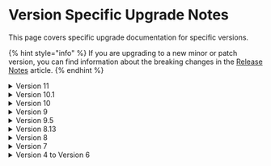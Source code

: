 # Version Specific Upgrade Notes

This page covers specific upgrade documentation for specific versions.

{% hint style="info" %}
If you are upgrading to a new minor or patch version, you can find information about the breaking changes in the [Release Notes](../release-notes.md) article.
{% endhint %}

<details>

<summary>Version 11</summary>

Version 11 of Umbraco Forms has a minimum dependency on Umbraco CMS core of `11.0.0`. It runs on .NET 7.

#### Breaking changes

Version 11 contains a number of breaking changes. We don't expect many projects to be affected by them as they are in areas that are not typical extension points. For reference though, the full details are listed here:

#### Presentation

* A CSS class for each field is rendered out matching the caption of the form field. This has been changed to use the alias of the form field, as this is considered less likely to change and potentially break custom styles.

#### Code

* The int `DeleteFormRecords(Form form, FormState formState, DateTime deleteRecordsCreatedEarlierThan)` method was added to `IRecordStorage`.
* Name of `FormsUmbracoBuiderExtensions` was corrected to `FormsUmbracoBuilderExtensions`.
* The method `RegenerateFormStructureIds` on Form was amended to return a response.
* The method void `ExecuteWorkflows(List<IWorkflow> workflows, Record record, Form form, FormState state)` was added to `IWorkflowExecutionService`.
* Obsolete constructor on `PlaceholderParsingService` removed.
* Obsolete constructor on `ServerVariablesParsingHandler` removed.
* `IsMandatory` and `Condition` properties were added to the `IWorkflow` and `IWorkflowEntity` interface.
* `DaysToRetainSubmittedRecordsFor` and `DaysToRetainApprovedRecordsForproperties` were added to the `IFormEntity` interface.
* Obsolete constructor on the export type `ExportToExcel` removed.
* Obsolete constructor on the workflow type `SendRazorEmail` removed.
* Obsolete constructor on the controllers `UmbracoFormsController`, `ExportController`, `FieldController`, `FormController`, `RecordController`, and `EmailTemplateTreeController` removed.
* Duplicate method `GetAllDocumentTypesWithAlias` in `PickerController` was removed.
* Obsolete overloads to the `Build` method on `FormViewModel` were removed.
* Obsolete constructor on `FormRenderingService` was removed.
* Legacy storage of prevalues with captions using a single string with a separator was updated to store them as an object with a value and caption.
  * A `JsonConverter` was added to `FormsJsonSerializerSettings` that will convert forms saved in older versions with the string storage into the new structure.
  * The public field `Field.PrevalueCaptionSeparator` was removed.
  * `Field.Prevalues` now returns `IEnumerable<FieldPrevalue>` instead of `IEnumerable<string>`, and the property `Field.ParsedPreValues` was removed.
* The obsolete overload of the methods `Test` and `TestRule` in `FieldConditionEvaluation` was removed and the existing method made private.
* The obsolete overload of the method `IsVisible` in `FieldConditionEvaluation` was removed.
* The property `ConditionCheckFunctions` was added to the `IFieldType` interface.
* The property `Alias` was added to the interfaces for all provider types inheriting from `ProviderBase`.
* The additional method `GetRecordsFromFormForMember` was added to the interface `IRecordReaderService`.

</details>

<details>

<summary>Version 10.1</summary>

#### Breaking changes

* The default theme has been updated to render captions for field types that support prevalues. If you have created any custom themes, please review the default theme and ensure you make similar changes to make use of the new feature.
* The method `PreValues` on the `FieldViewModel` type has been changed from a collection of strings to a collection of a `PrevalueViewModel` object that has a Value and Caption property.
* In order to fix an issue with display and editing of values, we've found a need to ensure the property representing the fields a record entry used in the backoffice is changed from a list of values to a structure containing the field Ids and values. Specifically, `EntrySearchResult.Fields` has changed type `IEnumerable<object?>` to `IEnumerable<EntrySearchResult.FieldData>`. The only scenarios affected by this would be anyone handling the `EntrySearchResultFetchingNotification` notification or developing custom export types.

</details>

<details>

<summary>Version 10</summary>

Version 10 of Umbraco Forms has a minimum dependency on Umbraco CMS core of `10.0.0`. It runs on .NET 6.

To migrate to version 10, you should first update to the latest minor release of version 9. If you are upgrading from Umbraco 8, update Forms to the latest minor version of Forms 8. Ensure you have the configuration in place for storing form definitions in the database. For more information, see the [Umbraco Forms in the Database (legacy)](https://our.umbraco.com/documentation/Add-ons/UmbracoForms/Developer/Forms-in-the-Database/) article.

Either way will ensure you have all the database schema changes in place.

#### Views and client-side files

Umbraco 10 distributes the views and client-side files as part of a Razor class library, distributed in the Umbraco.Forms.StaticAssets package. This means these assets are no longer individual files available on disk. The advantage of this approach is that that avoids changes made to them by solution developers being inadvertently lost when the project is rebuilt.

When upgrading from Forms 9, you should either first run a `dotnet clean`, or, after installing Forms 10, delete the `App_Plugins/UmbracoForms` folder. This will ensure there aren't two copies of the `package.manifest` file, which would cause issues by registering duplicate property editors.

For views you should also remove the following folders and files (again, either via a `dotnet clean` before upgrading, or manually afterward):

* `/Views/MacroPartials/InsertUmbracoFormWithTheme.cshtml`
* `/Views/MacroPartials/RenderUmbracoFormScripts.cshtml`
* `/Views/Partials/Forms/`

If you have custom themes or other changes to the files in the `Views/Partials/Forms` folder, you should ensure those files remain.

For example, with a custom email template, remove the file `Example-Template.cshtml` from the `/Views/Forms/Emails` folder but keep any custom templates.

Similarly, if you have a custom theme, remove the `default` and `bootstrap3-horizontal` folders from the `/Views/Partials/Forms/Themes/` folder but keep any custom theme folders.

#### Breaking changes

Version 10 contains a number of breaking changes. We do not expect many projects to be affected by them as they are in areas that are not typical extension points. For reference though, the full details are listed here.

#### Configuration

* Renamed the configuration option to allow editable form submissions on the front-end to `AllowEditableFormSubmissions` (fixing the typo in the previous value of `AllowEditableFormSubmissions`).

#### Code

* `DatabaseIntegrityHealthCheck` has an altered constructor taking an additional parameter.
* The `EventExtensions` class is no longer used since V9 and has been removed.
* Static events from `BaseFileStorage` removed and replaced with notifications.
* `IFormTemplateStorage` along with its implementation in `FormTemplateStorage` and base classes have been simplified, as templates are the only file based storage now in use, and there are no methods necessary for this other than reading.
* The method `GetScaffold` has been removed from `FormController`, as it's not called from the UI.
* The following classes have altered constructors taking additional parameters, with obsolete versions removed.
  * `RecordController`
  * `FormSecurityController`
  * `FormSecurityTreeController`
  * `PostToUrl`
  * `WorkflowEmailService`
* The public fields on the `Setting` class have been converted to properties.
* The methods `GetMemberCacheKey` and `GetMemberValuesCacheKey` on `CacheKeys` taking an integer parameter have been removed.
* The method `GetUserSecurity` on `IUserSecurityStorage` has been amended to take an integer parameter rather than an object.
* The method `StringExtensions.DetectIsJson` has been removed (the equivalent exists in CMS).
* Obsoleted methods in `FieldConditionEvaluation` have been removed.
* The following unused classes have been removed:
  * `FormEventArgs`
  * `FolderEventArgs`
  * `FieldPreValueSourceEventArgs`
  * `FormDataSourceEventArgs`
  * `WorkflowEventArgs`
  * `BaseStorageEventArgs` Additional methods have been added to the following interfaces:
  * `IRecordStorage`
  * `IRecordFieldValueStorage`
  * `IUserSecurityStorage`
  * `IUserFormSecurityStorage`
  * `IFormsSecurity`
* Additional properties of `SupportsMandatory` and `EditType` have been added to the `IFieldType` interface.
* The obsoleted method `RegenerateFieldSetAndFieldIds` on `Form` has been removed.
* The constructor of `FolderNotificationHandler` had an unused parameter removed.
* The obsolete and unused methods `CanCurrentUserEdit`, `CanCurrentUserAddInEditor`, `CanCurrentUserManageWorkflows`, `EnsureUserExist`s and `CanCurrentUserExport` were removed from the `IFormSecurity` interface.
* The type parameter `TEventArgs` defined on `IBaseService` (and derived interfaces) has been removed.
* Database migration classes inheriting from `FormsMigrationBase` now use the non-obsolete base constructor defined on `PackageMigrationBase`.
* The methods on `IPlaceholderParsingService` have been combined into a single one with optional parameters.
* The method `PostSave` on `FormSecurityController` has been renamed to `PostSaveForUser`.
* The backoffice model class `FormSecurity` has been renamed to `FormSecurityForUser`.
* The unused class `NonSerialiazableTypeSurrogateSelector` was removed.
* The unused method `ImportXmlNodeFromText` on `XmlHelper` was removed.
* `IFormService.FormExist` was renamed to `IFormService.FormExists`.
* `EntrySearchResultCollection.schema` was capitalized.
* Base class `ExportType` has a constructor taking `IHostEnvironment` instead of `IHostingEnvironment`.
* Typo was fixed in the class name of `TempDataDictionraryExtensions`.
* The `SetFormThemeCssFile` extension method had an unused variable removed.
* Some method signatures have had appropriate modifications for nullable reference type support.
* Removed `BaseFileStorage`, `BaseFileSystemStorage` and `FormsFileSystemForPackageData` as they are no longer needed following changes to support distribution of assets in a razor class library.

</details>

<details>

<summary>Version 9</summary>

Version 9 of Umbraco Forms has a minimum dependency on Umbraco CMS core of `9.0.1` and runs on .NET 5.

</details>

<details>

<summary>Version 9.5</summary>

See notes under 10.1.

</details>

<details>

<summary>Version 8.13</summary>

See notes under 10.1.

</details>

<details>

<summary>Version 8</summary>

Version 8 of Umbraco Forms has a minimum dependency on Umbraco CMS core of `8.0.0` and runs on .NET Framework 7.2.

In order to upgrade from Umbraco Forms 7 to Umbraco Forms 8, you can use any of these options:

### Download

In order to upgrade you will want to [download the version of Forms you wish to upgrade to](https://our.umbraco.com/projects/developer-tools/umbraco-forms/). Instead of downloading the actual package, however, you want to download the `Umbraco.Forms.Files.x.y.z.zip` file (where x.y.z) is the version.

The filename ends with `.Files.x.y.z.zip` and contains only the files that get installed when you install Umbraco Forms.

### Copy

The easiest way to proceed is to unzip the file you downloaded and copy and overwrite (almost) everything into your website. Almost, because you might not want to overwrite `~/App_Plugins/UmbracoForms/UmbracoForms.config` because you might have updated it in the past. Make sure to compare your current version to the version in the zip file you downloaded. If there's any new configuration options in there then copy those into your website's `UmbracoForms.config` file.

</details>

<details>

<summary>Version 7</summary>

You can upgrade to the latest version of Umbraco Forms through:

* [Automatic Upgrades](version-specific.md#automatic-upgrade), or
* [Download and upgrade manually.](version-specific.md#download-and-upgrade-manually)

### Automatic Upgrade

Forms allows you to stay in sync with the latest releases, so you can take advantage of the new features and bug fixes.

#### Checking for updates

You won't have to check for updates manually. Umbraco Forms will inform you when a new update is available. Navigate to the Forms dashboard and if you see the following then a new version is already available.

<img src="../../../10/umbraco-forms/installation/images/UpgradeAvailable.png" alt="Upgrade available" data-size="original">

#### Installing update

To upgrade your installation hit the _upgrade now_ button.

<img src="../../../10/umbraco-forms/installation/images/UpgradeNow.png" alt="Upgrade now" data-size="original">

Umbraco will now fetch and install the upgrade.

<img src="../../../10/umbraco-forms/installation/images/UpgradeProgress.png" alt="Upgrade Progress" data-size="original">

Once it's completed the upgrade notification should be gone and you can continue using a newly updated Umbraco Forms.

### Download and upgrade manually

In order to upgrade you will want to [download the version of Forms you wish to upgrade to](https://our.umbraco.com/projects/developer-tools/umbraco-forms/). Instead of downloading the actual package, however, you want to download the `UmbracoForms.Files.x.y.z.zip` file (where x.y.z) is the version.

The filename ends with `.Files.x.y.z.zip` and contains only the files that get installed when you install Umbraco Forms.

#### Copy

Unzip the file you downloaded and copy and overwrite (almost) everything into your website. Almost, because you might not want to overwrite `~/App_Plugins/UmbracoForms/UmbracoForms.config` because you might have updated it in the past. Make sure to compare your current version to the version in the zip file you downloaded. If there's any new configuration options in there then copy those into your website's `UmbracoForms.config` file.

#### Upgrade marker

Finally, you'll need to tell Umbraco Forms to update itself when you start the website next. In order to do that you need to have a `formsupdate` file (an empty text file without extension) in `~/App_Data/TEMP/`. The easiest way to create this file is by going into the root folder of your website and start a command line there. You can then type the following command: `echo > /App_Data/TEMP/formsupdate`.

This command creates the file and you should see it disappear the next time the website recycles. You may want to recycle the website manually after creating this file. If the file isn't automatically removed, it is safe to remove it manually.

That's it! You're all set.

</details>

<details>

<summary>Version 4 to Version 6</summary>

Upgrading to Version 6 of Umbraco Forms, has a higher minimum dependency on Umbraco CMS core of `7.6.0` & higher. The reasoning behind this is due to some underlying changes to ensure Forms works with Umbraco Cloud & Deploy.

With Umbraco you have many options to upgrade Umbraco Forms.

* You can install the Forms package via the community package search from within the Developer Tab in the CMS.
* Umbraco Forms can be downloaded directly from [our.umbraco.com](https://our.umbraco.com/packages/developer-tools/umbraco-forms/).
* You can download a `.zip` file containing the updated files which you can unzip & apply over the top of your existing install.
* You can upgrade Forms using NuGet. Doing this will require a few more steps, which you can find in the next section.

#### Upgrading with NuGet

Using NuGet to perform an the Forms major upgrade, you will see that the legacy MacroPartial view is removed from the site. This causes any existing Umbraco Forms rendered on the site to stop functioning.

Before running the site after the NuGet upgrade again; consider this may need to be done on each environment depending on your deployment process/setup. You will need to copy/restore the following file `Views/MacroPartials/InsertUmbracoForm.cshtml` from your source control solution.

The file needs to be here before the site is restarted - due to the migration/upgrade tasks listed below.

#### Upgrade tasks

The following outlines for `version 6.0.0` what upgrade/migration tasks that are being performed:

* Rename legacy macro to make it easier to identify in the backoffice.
* Adds new form macro to insert a form with a theme.
* Moves JSON Form Storage files from `App_Plugins/UmbracoForms/Data` to `App_Data/UmbracoForms/Data` by default unless a custom Forms IFileSystem is configured such as Azure blob storage.
* Moves any Form PreValue sources that uses text files that were uploaded to the media section & now stores in the Umbraco Forms IFileSystem.

#### Recommendation

We recommend you make the switch away from the legacy macro and swap over to the newer macro that supports Themes. The legacy macro is there to ease the transition over and to avoid entire sites forms to stop working.

</details>
